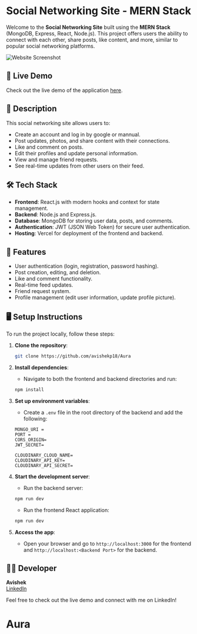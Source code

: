 # Social Networking Site - MERN Stack

Welcome to the **Social Networking Site** built using the **MERN Stack** (MongoDB, Express, React, Node.js). This project offers users the ability to connect with each other, share posts, like content, and more, similar to popular social networking platforms.

![Website Screenshot](./frontend/public/images/screenshot.png)

## 🚀 Live Demo

Check out the live demo of the application [here](https://aura-frontend-orcin.vercel.app/).

## 📄 Description

This social networking site allows users to:

- Create an account and log in by google or mannual.
- Post updates, photos, and share content with their connections.
- Like and comment on posts.
- Edit their profiles and update personal information.
- View and manage friend requests.
- See real-time updates from other users on their feed.

## 🛠️ Tech Stack

- **Frontend**: React.js with modern hooks and context for state management.
- **Backend**: Node.js and Express.js.
- **Database**: MongoDB for storing user data, posts, and comments.
- **Authentication**: JWT (JSON Web Token) for secure user authentication.
- **Hosting**: Vercel for deployment of the frontend and backend.

## 🔧 Features

- User authentication (login, registration, password hashing).
- Post creation, editing, and deletion.
- Like and comment functionality.
- Real-time feed updates.
- Friend request system.
- Profile management (edit user information, update profile picture).

## 🖥️ Setup Instructions

To run the project locally, follow these steps:

1. **Clone the repository**:

   ```bash
   git clone https://github.com/avishekp18/Aura
   ```

2. **Install dependencies**:

   - Navigate to both the frontend and backend directories and run:

   ```bash
   npm install
   ```

3. **Set up environment variables**:

   - Create a `.env` file in the root directory of the backend and add the following:

   ```env
   MONGO_URI =
   PORT =
   CORS_ORIGIN=
   JWT_SECRET=

   CLOUDINARY_CLOUD_NAME=
   CLOUDINARY_API_KEY=
   CLOUDINARY_API_SECRET=
   ```

4. **Start the development server**:

   - Run the backend server:

   ```bash
   npm run dev
   ```

   - Run the frontend React application:

   ```bash
   npm run dev
   ```

5. **Access the app**:
   - Open your browser and go to `http://localhost:3000` for the frontend and `http://localhost:<Backend Port>` for the backend.

## 👨‍💻 Developer

**Avishek**  
[LinkedIn]()

Feel free to check out the live demo and connect with me on LinkedIn!

# Aura
